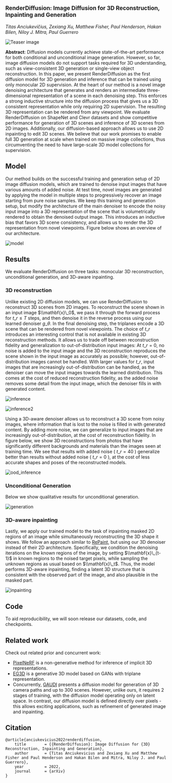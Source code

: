 ## <br><sub>RenderDiffusion: Image Diffusion for 3D Reconstruction, Inpainting and Generation</sub>

*Titas Anciukevičius‬, Zexiang Xu, Matthew Fisher, Paul Henderson, Hakan Bilen, Niloy J. Mitra, Paul Guerrero*


![Teaser image](.docs/figures/teaser.png)

**Abstract**: Diffusion models currently achieve state-of-the-art performance for both conditional and unconditional image generation.
However, so far, image diffusion models do not support tasks required for 3D understanding, such as view-consistent 3D generation or single-view object reconstruction. 
In this paper, we present RenderDiffusion as the first diffusion model for 3D generation and inference that can be trained using only monocular 2D supervision.
At the heart of our method is a novel image denoising
architecture that generates and renders an intermediate three-dimensional
representation of a scene in each denoising step. 
This enforces a strong inductive structure into the diffusion process that gives us a 3D consistent representation while only requiring
2D supervision. 
The resulting 3D representation can be rendered from any viewpoint.
We evaluate RenderDiffusion on ShapeNet and Clevr datasets
and show competitive performance for generation of 3D scenes and inference of 3D scenes from 2D images. Additionally, our diffusion-based approach allows us to use 2D inpainting to edit 3D scenes. We believe that our work promises to enable full 3D generation at scale when trained on massive image collections, thus circumventing the need to have large-scale 3D model collections for supervision.


## Model
Our method builds on the successful training and generation setup of 2D image diffusion models, which are trained to denoise input images that have various amounts of added noise. At test time, novel images are generated by applying the model in multiple steps to progressively recover an image starting from pure noise samples. We keep this training and generation setup, but modify the architecture of the main denoiser to encode the noisy input image into a 3D representation of the scene 
that is volumetrically rendered to obtain the denoised output image.
This introduces an inductive bias that favors 3D scene consistency, and allows us to render the 3D representation from novel viewpoints. Figure below shows an overview of our architecture.

![model](.docs/figures/architecture.png)

## Results
We evaluate RenderDiffusion on three tasks: monocular 3D reconstruction, unconditional generation, and 3D-aware inpainting.

### 3D reconstruction
Unlike existing 2D diffusion models, we can use RenderDiffusion to reconstruct 3D scenes from 2D images. To reconstruct the scene shown in an input image $\\mathbf{x}\_0$, we pass it through the forward process for $t\_r \le T$ steps, and then denoise it in the reverse process using our learned denoiser $g\_\theta$. In the final denoising step, the triplanes encode a 3D scene that can be rendered from novel viewpoints. The choice of $t\_r$ introduces an interesting control that is not available in existing 3D reconstruction methods. It allows us to trade off between reconstruction fidelity and generalization to out-of-distribution input images: At $t\_r=0$, no noise is added to the input image and the 3D reconstruction reproduces the scene shown in the input image as accurately as possible; however, out-of-distribution images cannot be handled. With larger values for $t\_r$, input images that are increasingly out-of-distribution can be handled, as the denoiser can move the input images towards the learned distribution. This comes at the cost of reduced reconstruction fidelity, as the added noise removes some detail from the input image, which the denoiser fills in with generated content.

![inference](.docs/figures/results_reconstruction.png)

![inference2](.docs/figures/results_reconstruction_2.png)

Using a 3D-aware denoiser allows us to reconstruct a 3D scene from noisy images, where information that is lost to the noise is filled in with generated content. By adding more noise, we can generalize to input images that are increasingly out-of-distribution, at the cost of reconstruction fidelity. In figure below, we show 3D reconstructions from photos that have significantly different backgrounds and materials than the images seen at training time. We see that results with added noise ( $t\_{r}=40$ ) generalize better than results without added noise ( $t\_{r}=0$ ), at the cost of less accurate shapes and poses of the reconstructed models.

![ood_inference](.docs/figures/results_reconstruction_ood.png)

### Unconditional Generation

Below we show qualitative results for unconditional generation.

![generation](.docs/figures/results_generation.png)

### 3D-aware inpainting

Lastly, we apply our trained model to the task of inpainting masked 2D regions of an image while simultaneously reconstructing the 3D shape it shows.
We follow an approach similar to [RePaint](https://github.com/andreas128/RePaint), but using our 3D denoiser instead of their 2D architecture.
Specifically, we condition the denoising iterations on the known regions of the image, 
by setting $\\mathbf{x}\_{t-1}$ in known regions to the noised target pixels, while sampling the unknown regions as usual based on $\\mathbf{x}\_t$.
Thus, the model performs 3D-aware inpainting, finding a latent 3D structure that is consistent with the observed part of the image, and also plausible in the masked part.

![inpainting](.docs/figures/results_inpainting.png)

## Code

To aid reproducibility, we will soon release our datasets, code, and checkpoints.

## Related work
Check out related prior and concurrent work:
* [PixelNeRF](https://github.com/sxyu/pixel-nerf) is a non-generative method for inference of implicit 3D representations.
* [EG3D](https://github.com/NVlabs/eg3d) is a generative 3D model based on GANs with triplane representation. 
* Concurrently, [GAUDI](https://github.com/apple/ml-gaudi) presents a diffusion model for generation of 3D camera paths and up to 300 scenes. However, unlike ours, it requires 2 stages of training, with the diffusion model operating only on latent space. In contrast, our diffusion model is defined directly over pixels - this allows exciting applications, such as refinement of generated image and inpainting.


## Citation
```
@article{anciukevicius2022renderdiffusion,
	title        = {{RenderDiffusion}: Image Diffusion for {3D} Reconstruction, Inpainting and Generation},
	author       = {Titas Anciukevicius and Zexiang Xu and Matthew Fisher and Paul Henderson and Hakan Bilen and Mitra, Niloy J. and Paul Guerrero},
	year         = 2022,
	journal      = {arXiv}
}
```
